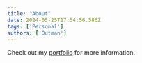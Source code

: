 ```yaml
---
title: "About"
date: 2024-05-25T17:54:56.586Z
tags: ['Personal']
authors: ['Outman']
---
```


Check out my [portfolio](https://outmanos.com/) for more information.
